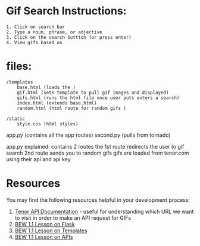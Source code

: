 # Gif Search Instructions:
    1. Click on search bar
    2. Type a noun, phrase, or adjective
    3. Click on the search buttton (or press enter)
    4. View gifs based on 

# files:
    /templates
        base.html (loads the )
        gif.html (sets template to pull gif images and displayed)
        gifs.html (runs the html file once user puts enters a search)
        index.html (extends base.html)
        random.html (html route for random gifs )

    /static
        style.css (html styles)

app.py (contains all the app routes)
second.py (pulls from tornado)

app.py explained:
    contains 2 routes
    the 1st route redirects the user to gif search
    2nd route sends you to random gifs
    gifs are loaded from tenor.com using their api and api key


# Resources

You may find the following resources helpful in your development process:

1. [Tenor API Documentation](https://tenor.com/gifapi/documentation) - useful for understanding which URL we want to visit in order to make an API request for GIFs
1. [BEW 1.1 Lesson on Flask](https://make-school-courses.github.io/BEW-1.1-RESTful-and-Resourceful-MVC-Architecture/#/./Lessons/03-Intro-to-Flask/README)
1. [BEW 1.1 Lesson on Templates](https://make-school-courses.github.io/BEW-1.1-RESTful-and-Resourceful-MVC-Architecture/#/./Lessons/04-Flask-Templating/README)
1. [BEW 1.1 Lesson on APIs](https://make-school-courses.github.io/BEW-1.1-RESTful-and-Resourceful-MVC-Architecture/#/./Lessons/05-URLs-HTTP-REST-and-Reading-Errors/README)
